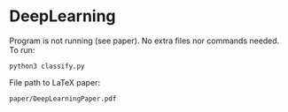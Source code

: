 # DeepLearning

Program is not running (see paper). No extra files nor commands needed.
To run:

`python3 classify.py`


File path to LaTeX paper:

`paper/DeepLearningPaper.pdf`
